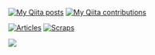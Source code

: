 [![My Qiita posts](https://qiita-badge.apiapi.app/s/axoloto210/posts.svg)](http://qiita.com/axoloto210)
[![My Qiita contributions](https://qiita-badge.apiapi.app/s/axoloto210/contributions.svg)](http://qiita.com/axoloto210)

[![Articles](https://badgen.org/img/zenn/axoloto210/articles?style=flat)](https://zenn.dev/axoloto210)
[![Scraps](https://badgen.org/img/zenn/axoloto210/scraps?style=flat)](https://zenn.dev/axoloto210?tab=scraps)

![](https://komarev.com/ghpvc/?username=axoloto210&color=#99d9ea)

<!--
**axoloto210/axoloto210** is a ✨ _special_ ✨ repository because its `README.md` (this file) appears on your GitHub profile.

Here are some ideas to get you started:

- 🔭 I’m currently working on ...
- 🌱 I’m currently learning ...
- 👯 I’m looking to collaborate on ...
- 🤔 I’m looking for help with ...
- 💬 Ask me about ...
- 📫 How to reach me: ...
- 😄 Pronouns: ...
- ⚡ Fun fact: ...
-->
